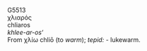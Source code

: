 <body>
  <p>G5513<br>  χλιαρός  <br> chliaros  <br><i>khlee-ar-os‘ </i><br>From   χλίω    chliō   (to <i>warm</i>); <i>tepid:</i> - lukewarm.<br></p>
 </body>